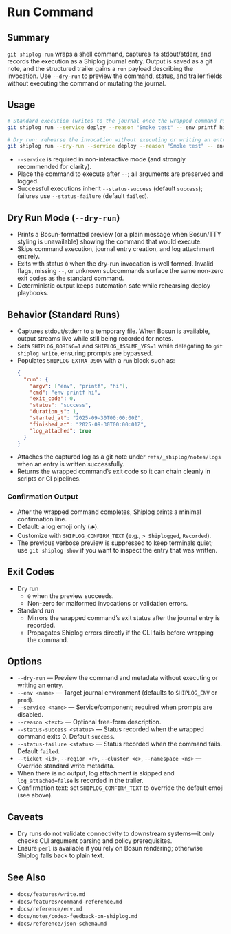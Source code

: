 # Run Command

## Summary
`git shiplog run` wraps a shell command, captures its stdout/stderr, and records the execution as a Shiplog journal entry. Output is saved as a git note, and the structured trailer gains a `run` payload describing the invocation. Use `--dry-run` to preview the command, status, and trailer fields without executing the command or mutating the journal.

## Usage
```bash
# Standard execution (writes to the journal once the wrapped command runs)
git shiplog run --service deploy --reason "Smoke test" -- env printf hi

# Dry run: rehearse the invocation without executing or writing an entry
git shiplog run --dry-run --service deploy --reason "Smoke test" -- env printf hi
```

- `--service` is required in non-interactive mode (and strongly recommended for clarity).
- Place the command to execute after `--`; all arguments are preserved and logged.
- Successful executions inherit `--status-success` (default `success`); failures use `--status-failure` (default `failed`).

## Dry Run Mode (`--dry-run`)
- Prints a Bosun-formatted preview (or a plain message when Bosun/TTY styling is unavailable) showing the command that would execute.
- Skips command execution, journal entry creation, and log attachment entirely.
- Exits with status `0` when the dry-run invocation is well formed. Invalid flags, missing `--`, or unknown subcommands surface the same non-zero exit codes as the standard command.
- Deterministic output keeps automation safe while rehearsing deploy playbooks.

## Behavior (Standard Runs)
- Captures stdout/stderr to a temporary file. When Bosun is available, output streams live while still being recorded for notes.
- Sets `SHIPLOG_BORING=1` and `SHIPLOG_ASSUME_YES=1` while delegating to `git shiplog write`, ensuring prompts are bypassed.
- Populates `SHIPLOG_EXTRA_JSON` with a `run` block such as:
  ```json
  {
    "run": {
      "argv": ["env", "printf", "hi"],
      "cmd": "env printf hi",
      "exit_code": 0,
      "status": "success",
      "duration_s": 1,
      "started_at": "2025-09-30T00:00:00Z",
      "finished_at": "2025-09-30T00:00:01Z",
      "log_attached": true
    }
  }
  ```
- Attaches the captured log as a git note under `refs/_shiplog/notes/logs` when an entry is written successfully.
- Returns the wrapped command’s exit code so it can chain cleanly in scripts or CI pipelines.

### Confirmation Output

- After the wrapped command completes, Shiplog prints a minimal confirmation line.
- Default: a log emoji only (`🪵`).
- Customize with `SHIPLOG_CONFIRM_TEXT` (e.g., `> Shiplogged`, `Recorded`).
- The previous verbose preview is suppressed to keep terminals quiet; use `git shiplog show` if you want to inspect the entry that was written.

## Exit Codes
- Dry run
  - `0` when the preview succeeds.
  - Non-zero for malformed invocations or validation errors.
- Standard run
  - Mirrors the wrapped command’s exit status after the journal entry is recorded.
  - Propagates Shiplog errors directly if the CLI fails before wrapping the command.

## Options
- `--dry-run` — Preview the command and metadata without executing or writing an entry.
- `--env <name>` — Target journal environment (defaults to `SHIPLOG_ENV` or `prod`).
- `--service <name>` — Service/component; required when prompts are disabled.
- `--reason <text>` — Optional free-form description.
- `--status-success <status>` — Status recorded when the wrapped command exits 0. Default `success`.
- `--status-failure <status>` — Status recorded when the command fails. Default `failed`.
- `--ticket <id>`, `--region <r>`, `--cluster <c>`, `--namespace <ns>` — Override standard write metadata.
- When there is no output, log attachment is skipped and `log_attached=false` is recorded in the trailer.
 - Confirmation text: set `SHIPLOG_CONFIRM_TEXT` to override the default emoji (see above).

## Caveats
- Dry runs do not validate connectivity to downstream systems—it only checks CLI argument parsing and policy prerequisites.
- Ensure `perl` is available if you rely on Bosun rendering; otherwise Shiplog falls back to plain text.

## See Also
- `docs/features/write.md`
- `docs/features/command-reference.md`
- `docs/reference/env.md`
- `docs/notes/codex-feedback-on-shiplog.md`
- `docs/reference/json-schema.md`
